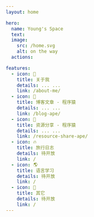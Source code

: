 ```yaml
---
layout: home

hero:
  name: Young's Space
  text: 
  image:
    src: /home.svg
    alt: on the way
  actions:

features:
  - icon: 🥷
    title: 关于我
    details: ... ...
    link: /about-me/
  - icon: 🦧
    title: 博客文章 - 程序猿
    details: ... ...
    link: /blog-ape/
  - icon: 👋
    title: 资源分享 - 程序猿
    details: ... ...
    link: /resource-share-ape/
  - icon: 🔥
    title: 旅行日志
    details: 待开放
    link: /
  - icon: 🌎
    title: 语言学习
    details: 待开放
    link: /
  - icon: 🧊
    title: 其它
    details: 待开放
    link: /
---
```


<style>
  :root {
    --vp-home-hero-name-color: transparent;
    --vp-home-hero-name-background: -webkit-linear-gradient(120deg, #bd34fe, #41d1ff);
  }
</style>
